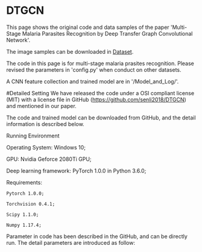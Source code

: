 # DTGCN

This page shows the original code and data samples of the paper 'Multi-Stage Malaria Parasites Recognition by Deep Transfer Graph Convolutional Network'.


The image samples can be downloaded in [Dataset](https://data.mendeley.com/datasets/xvs55d4rcz/draft?a=6223e44e-04b8-4705-91d9-bf98665c6194).

The code in this page is for multi-stage malaria prasites recognition. Please revised the parameters in 'config.py' when conduct on other datasets.

A CNN feature collection and trained model are in '/Model_and_Log/'.

#Detailed Setting
We have released the code under a OSI compliant license (MIT) with a license file in GitHub (https://github.com/senli2018/DTGCN) and mentioned in our paper.

The code and trained model can be downloaded from GitHub, and the detail information is described below.

Running Environment

Operating System: Windows 10;

GPU: Nvidia Geforce 2080Ti GPU;

Deep learning framework: PyTorch 1.0.0 in Python 3.6.0;

Requirements:

	Pytorch 1.0.0;

	Torchvision 0.4.1;

	Scipy 1.1.0;

	Numpy 1.17.4;

Parameter in code has been described in the GitHub, and can be directly run. The detail parameters are introduced as follow:
